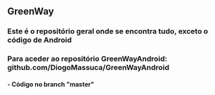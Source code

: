 ## GreenWay
### Este é o repositório geral onde se encontra tudo, exceto o código de Android
### Para aceder ao repositório GreenWayAndroid: github.com/DiogoMassuca/GreenWayAndroid
#### - Código no branch "master"
